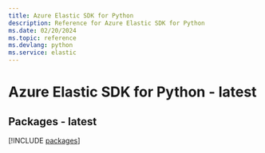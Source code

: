 ```yaml
---
title: Azure Elastic SDK for Python
description: Reference for Azure Elastic SDK for Python
ms.date: 02/20/2024
ms.topic: reference
ms.devlang: python
ms.service: elastic
---
```

# Azure Elastic SDK for Python - latest
## Packages - latest
[!INCLUDE [packages](elastic-index.md)]